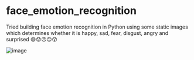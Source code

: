 # face_emotion_recognition

Tried building face emotion recognition in Python using some static images which determines whether it is happy, sad, fear, disgust, angry and surprised 😄😟😠😐😮

![image](https://user-images.githubusercontent.com/54211989/133662936-12966570-2f15-44d3-889d-d0cb9aa83251.png)

